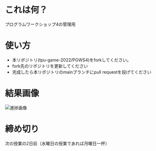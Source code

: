 # これは何？
プログラムワークショップ4の管理用

# 使い方

- 本リポジトリ(tpu-game-2022/PGWS4)をforkしてください。
- fork先のリポジトリを更新してください
- 完成したら本リポジトリのmainブランチにpull requestを投げてください

# 結果画像

![進捗画像](https://user-images.githubusercontent.com/71791660/201549235-32026ff8-b2bd-4eba-a25d-83e9007050c4.gif)

# 締め切り
次の授業の2日前（水曜日の授業であれば月曜日一杯）
